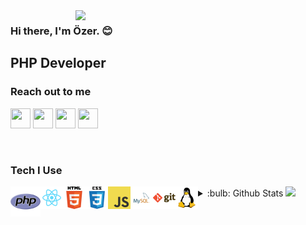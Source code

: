 <img src="https://media.giphy.com/media/h408T6Y5GfmXBKW62l/giphy.gif" align="right" width="400" />

### Hi there, I'm Özer. :blush:

## PHP Developer

### Reach out to me

[<img height="32" width="32" src="https://unpkg.com/simple-icons@v5/icons/instagram.svg" />][instagram]
[<img height="32" width="32" src="https://unpkg.com/simple-icons@v5/icons/linkedin.svg" />][linkedin]
[<img height="32" width="32" src="https://unpkg.com/simple-icons@v5/icons/facebook.svg" />][facebook]
[<img height="32" width="32" src="https://unpkg.com/simple-icons@v5/icons/twitter.svg" />][twitter]

<br />

### Tech I Use
<img align="left" src="https://raw.githubusercontent.com/github/explore/80688e429a7d4ef2fca1e82350fe8e3517d3494d/topics/php/php.png" width=48 valign="middle">
<img align="left" src="https://raw.githubusercontent.com/github/explore/80688e429a7d4ef2fca1e82350fe8e3517d3494d/topics/react/react.png" width=36 valign="middle">
<img align="left" src="https://raw.githubusercontent.com/github/explore/80688e429a7d4ef2fca1e82350fe8e3517d3494d/topics/html/html.png" width=36 valign="middle">
<img align="left" src="https://raw.githubusercontent.com/github/explore/80688e429a7d4ef2fca1e82350fe8e3517d3494d/topics/css/css.png" width=36 valign="middle">
<img align="left" src="https://raw.githubusercontent.com/github/explore/80688e429a7d4ef2fca1e82350fe8e3517d3494d/topics/javascript/javascript.png" width=36 valign="middle">
<img align="left" src="https://raw.githubusercontent.com/github/explore/80688e429a7d4ef2fca1e82350fe8e3517d3494d/topics/mysql/mysql.png" width=36 valign="middle">
<img align="left" src="https://raw.githubusercontent.com/github/explore/80688e429a7d4ef2fca1e82350fe8e3517d3494d/topics/git/git.png" width=36 valign="middle">
<img align="left" src="https://raw.githubusercontent.com/github/explore/80688e429a7d4ef2fca1e82350fe8e3517d3494d/topics/linux/linux.png" width=36 valign="middle">


<details>
<summary> :bulb: Github Stats </sumamry>
<img src="https://github-readme-stats.vercel.app/api?username=ozerozdas&hide=contribs,prs">
</details>



[instagram]: https://www.instagram.com/ozerozdas/
[linkedin]: https://www.linkedin.com/in/ozerozdas/
[facebook]: https://www.facebook.com/ozerozdass/
[twitter]: https://www.twitter.com/mehmetozerozdas/